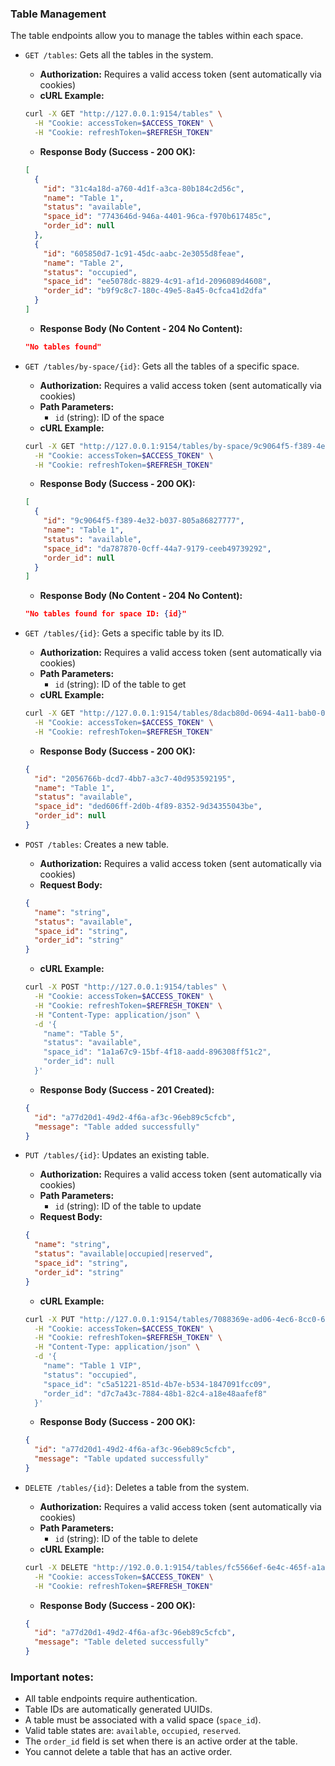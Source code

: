 ### Table Management

The table endpoints allow you to manage the tables within each space.

- `GET /tables`: Gets all the tables in the system.
  - **Authorization:** Requires a valid access token (sent automatically via cookies)
  - **cURL Example:**
  ```bash
  curl -X GET "http://127.0.0.1:9154/tables" \
    -H "Cookie: accessToken=$ACCESS_TOKEN" \
    -H "Cookie: refreshToken=$REFRESH_TOKEN"
  ```
  - **Response Body (Success - 200 OK):**
  ```json
  [
    {
      "id": "31c4a18d-a760-4d1f-a3ca-80b184c2d56c",
      "name": "Table 1",
      "status": "available",
      "space_id": "7743646d-946a-4401-96ca-f970b617485c",
      "order_id": null
    },
    {
      "id": "605850d7-1c91-45dc-aabc-2e3055d8feae",
      "name": "Table 2",
      "status": "occupied",
      "space_id": "ee5078dc-8829-4c91-af1d-2096089d4608",
      "order_id": "b9f9c8c7-180c-49e5-8a45-0cfca41d2dfa"
    }
  ]
  ```
  - **Response Body (No Content - 204 No Content):**
  ```json
  "No tables found"
  ```

- `GET /tables/by-space/{id}`: Gets all the tables of a specific space.
  - **Authorization:** Requires a valid access token (sent automatically via cookies)
  - **Path Parameters:**
    - `id` (string): ID of the space
  - **cURL Example:**
  ```bash
  curl -X GET "http://127.0.0.1:9154/tables/by-space/9c9064f5-f389-4e32-b037-805a86827777" \
    -H "Cookie: accessToken=$ACCESS_TOKEN" \
    -H "Cookie: refreshToken=$REFRESH_TOKEN"
  ```
  - **Response Body (Success - 200 OK):**
  ```json
  [
    {
      "id": "9c9064f5-f389-4e32-b037-805a86827777",
      "name": "Table 1",
      "status": "available",
      "space_id": "da787870-0cff-44a7-9179-ceeb49739292",
      "order_id": null
    }
  ]
  ```
  - **Response Body (No Content - 204 No Content):**
  ```json
  "No tables found for space ID: {id}"
  ```

- `GET /tables/{id}`: Gets a specific table by its ID.
  - **Authorization:** Requires a valid access token (sent automatically via cookies)
  - **Path Parameters:**
    - `id` (string): ID of the table to get
  - **cURL Example:**
  ```bash
  curl -X GET "http://127.0.0.1:9154/tables/8dacb80d-0694-4a11-bab0-01a877fea66d" \
    -H "Cookie: accessToken=$ACCESS_TOKEN" \
    -H "Cookie: refreshToken=$REFRESH_TOKEN" 
  ```
  - **Response Body (Success - 200 OK):**
  ```json
  {
    "id": "2056766b-dcd7-4bb7-a3c7-40d953592195",
    "name": "Table 1",
    "status": "available",
    "space_id": "ded606ff-2d0b-4f89-8352-9d34355043be",
    "order_id": null
  }
  ```

- `POST /tables`: Creates a new table.
  - **Authorization:** Requires a valid access token (sent automatically via cookies)
  - **Request Body:**
  ```json
  {
    "name": "string",
    "status": "available",
    "space_id": "string",
    "order_id": "string"
  }
  ```
  - **cURL Example:**
  ```bash
  curl -X POST "http://127.0.0.1:9154/tables" \
    -H "Cookie: accessToken=$ACCESS_TOKEN" \
    -H "Cookie: refreshToken=$REFRESH_TOKEN" \
    -H "Content-Type: application/json" \
    -d '{
      "name": "Table 5",
      "status": "available",
      "space_id": "1a1a67c9-15bf-4f18-aadd-896308ff51c2",
      "order_id": null
    }'
  ```
  - **Response Body (Success - 201 Created):**
  ```json
  {
    "id": "a77d20d1-49d2-4f6a-af3c-96eb89c5cfcb",
    "message": "Table added successfully"
  }
  ```

- `PUT /tables/{id}`: Updates an existing table.
  - **Authorization:** Requires a valid access token (sent automatically via cookies)
  - **Path Parameters:**
    - `id` (string): ID of the table to update
  - **Request Body:**
  ```json
  {
    "name": "string",
    "status": "available|occupied|reserved",
    "space_id": "string",
    "order_id": "string"
  }
  ```
  - **cURL Example:**
  ```bash
  curl -X PUT "http://127.0.0.1:9154/tables/7088369e-ad06-4ec6-8cc0-68465a395877" \
    -H "Cookie: accessToken=$ACCESS_TOKEN" \
    -H "Cookie: refreshToken=$REFRESH_TOKEN" \
    -H "Content-Type: application/json" \
    -d '{
      "name": "Table 1 VIP",
      "status": "occupied",
      "space_id": "c5a51221-851d-4b7e-b534-1847091fcc09",
      "order_id": "d7c7a43c-7884-48b1-82c4-a18e48aafef8"
    }'
  ```
  - **Response Body (Success - 200 OK):**
  ```json
  {
    "id": "a77d20d1-49d2-4f6a-af3c-96eb89c5cfcb",
    "message": "Table updated successfully"
  }
  ```

- `DELETE /tables/{id}`: Deletes a table from the system.
  - **Authorization:** Requires a valid access token (sent automatically via cookies)
  - **Path Parameters:**
    - `id` (string): ID of the table to delete
  - **cURL Example:**
  ```bash
  curl -X DELETE "http://192.0.0.1:9154/tables/fc5566ef-6e4c-465f-a1ad-d9ff5dfbb92a" \
    -H "Cookie: accessToken=$ACCESS_TOKEN" \
    -H "Cookie: refreshToken=$REFRESH_TOKEN" 
  ```
  - **Response Body (Success - 200 OK):**
  ```json
  {
    "id": "a77d20d1-49d2-4f6a-af3c-96eb89c5cfcb",
    "message": "Table deleted successfully"
  }
  ```

### Important notes:
- All table endpoints require authentication.
- Table IDs are automatically generated UUIDs.
- A table must be associated with a valid space (`space_id`).
- Valid table states are: `available`, `occupied`, `reserved`.
- The `order_id` field is set when there is an active order at the table.
- You cannot delete a table that has an active order.
